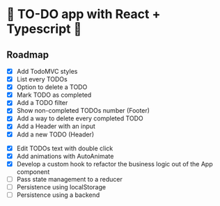 # 📝 TO-DO app with React + Typescript 📝

## Roadmap

- [x] Add TodoMVC styles
- [x] List every TODOs
- [x] Option to delete a TODO
- [x] Mark TODO as completed
- [x] Add a TODO filter
- [x] Show non-completed TODOs number (Footer)
- [x] Add a way to delete every completed TODO
- [x] Add a Header with an input
- [x] Add a new TODO (Header)
<!-- From here on, without video guide -->
- [x] Edit TODOs text with double click
- [x] Add animations with AutoAnimate
- [x] Develop a custom hook to refactor the business logic out of the App component
- [ ] Pass state management to a reducer
- [ ] Persistence using localStorage
- [ ] Persistence using a backend
